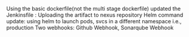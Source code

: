 Using the basic dockerfile(not the multi stage dockerfile)
updated the Jenkinsfile : Uploading the artifact to nexus repository
Helm command update: using helm to launch pods, svcs in a different namespace i.e., production
Two webhooks: Github Webhook, Sonarqube Webhook
